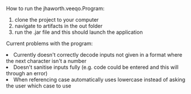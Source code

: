 How to run the jhaworth.veeqo.Program:
1. clone the project to your computer
2. navigate to artifacts in the out folder
3. run the .jar file and this should launch the application


Current problems with the program:
<li>Currently doesn't correctly decode inputs not given in a format where the next character isn't a number</li>
<li>Doesn't sanitise inputs fully (e.g. code could be entered and this will through an error)</li>
<li>When referencing case automatically uses lowercase instead of asking the user which case to use</li>
